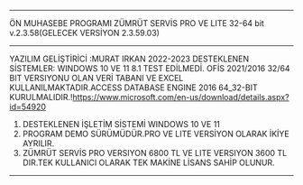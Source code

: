 **********************************************************
ÖN MUHASEBE PROGRAMI ZÜMRÜT SERVİS PRO VE LITE 32-64 bit v.2.3.58(GELECEK VERSİYON 2.3.59.03)
**********************************************************
YAZILIM GELİŞTİRİCİ :MURAT IRKAN 2022-2023  DESTEKLENEN SİSTEMLER: WINDOWS 10 VE 11 8.1 TEST EDİLMEDİ. 
OFİS 2021/2016 32/64 BIT VERSIYONU OLAN  VERİ TABANI VE EXCEL KULLANILMAKTADIR.ACCESS DATABASE ENGINE 2016 64_32-BIT  
KURULMALIDIR.!https://www.microsoft.com/en-us/download/details.aspx?id=54920
1. DESTEKLENEN İŞLETİM SİSTEMİ WINDOWS 10 VE 11 
2. PROGRAM DEMO SÜRÜMÜDÜR.PRO VE LITE VERSİYON OLARAK İKİYE AYRILIR.
3. ZÜMRÜT SERVİS PRO VERSIYON 6800 TL VE LITE VERSIYON 3600 TL DIR.TEK KULLANICI OLARAK TEK MAKİNE LİSANS SAHİP OLUNUR.
*********************************************************************************************************************




